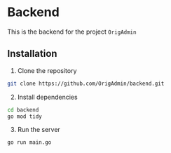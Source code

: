 # Backend

This is the backend for the project `OrigAdmin`

## Installation

1. Clone the repository

```bash
git clone https://github.com/OrigAdmin/backend.git
```

2. Install dependencies
```bash
cd backend
go mod tidy
```

3. Run the server
```bash
go run main.go
```